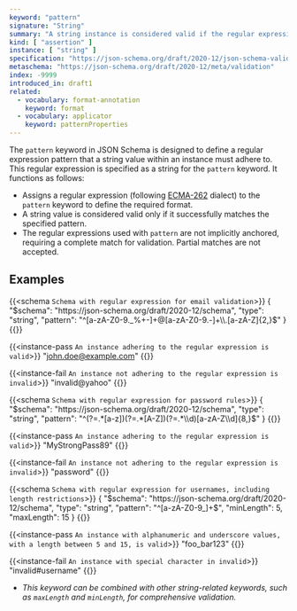 ```yaml
---
keyword: "pattern"
signature: "String"
summary: "A string instance is considered valid if the regular expression matches the instance successfully."
kind: [ "assertion" ]
instance: [ "string" ]
specification: "https://json-schema.org/draft/2020-12/json-schema-validation.html#section-6.3.3"
metaschema: "https://json-schema.org/draft/2020-12/meta/validation"
index: -9999
introduced_in: draft1
related:
  - vocabulary: format-annotation
    keyword: format
  - vocabulary: applicator
    keyword: patternProperties
---
```


The `pattern` keyword in JSON Schema is designed to define a regular expression pattern that a string value within an instance must adhere to. This regular expression is specified as a string for the `pattern` keyword. It functions as follows:

* Assigns a regular expression (following [ECMA-262](https://www.ecma-international.org/publications-and-standards/standards/ecma-262/) dialect) to the `pattern` keyword to define the required format.
*  A string value is considered valid only if it successfully matches the specified pattern.
* The regular expressions used with `pattern` are not implicitly anchored, requiring a complete match for validation. Partial matches are not accepted.

## Examples

{{<schema `Schema with regular expression for email validation`>}}
{
  "$schema": "https://json-schema.org/draft/2020-12/schema",
  "type": "string",
  "pattern": "^[a-zA-Z0-9._%+-]+@[a-zA-Z0-9.-]+\\.[a-zA-Z]{2,}$"
}
{{</schema>}}

{{<instance-pass `An instance adhering to the regular expression is valid`>}}
"john.doe@example.com"
{{</instance-pass>}}

{{<instance-fail `An instance not adhering to the regular expression is invalid`>}}
"invalid@yahoo"
{{</instance-fail>}}

{{<schema `Schema with regular expression for password rules`>}}
{
  "$schema": "https://json-schema.org/draft/2020-12/schema",
  "type": "string",
  "pattern": "^(?=.*[a-z])(?=.*[A-Z])(?=.*\\d)[a-zA-Z\\d]{8,}$"
}
{{</schema>}}

{{<instance-pass `An instance adhering to the regular expression is valid`>}}
"MyStrongPass89"
{{</instance-pass>}}

{{<instance-fail `An instance not adhering to the regular expression is invalid`>}}
"password"
{{</instance-fail>}}

{{<schema `Schema with regular expression for usernames, including length restrictions`>}}
{
  "$schema": "https://json-schema.org/draft/2020-12/schema",
  "type": "string",
  "pattern": "^[a-zA-Z0-9_]+$",
  "minLength": 5,
  "maxLength": 15
}
{{</schema>}}

{{<instance-pass `An instance with alphanumeric and underscore values, with a length between 5 and 15, is valid`>}}
"foo_bar123"
{{</instance-pass>}}

{{<instance-fail `An instance with special character in invalid`>}}
"invalid#username"
{{</instance-fail>}}
- _This keyword can be combined with other string-related keywords, such as `maxLength` and `minLength`, for comprehensive validation._

